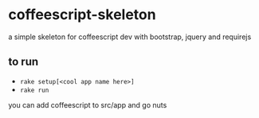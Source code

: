coffeescript-skeleton
=====================

a simple skeleton for coffeescript dev with bootstrap, jquery and requirejs

## to run
* `rake setup[<cool app name here>]`
* `rake run`

you can add coffeescript to src/app and go nuts
